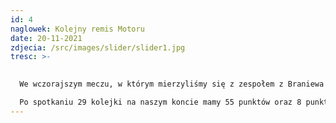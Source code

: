 ```yaml
---
id: 4
naglowek: Kolejny remis Motoru
date: 20-11-2021
zdjecia: /src/images/slider/slider1.jpg
tresc: >-
  

  We wczorajszym meczu, w którym mierzyliśmy się z zespołem z Braniewa padł bezbramkowy remis. Pomimo przewagi na boisku nie udało nam się udowodnić wyższości nad rywalem w tym spotkaniu strzelając przynajmniej jedną bramkę. Zawodnicy obu drużyn dali z siebie wszystko, grali na pełnych obrotach, nie zabrakło pięknych sytuacji, gra była czysta.\

  Po spotkaniu 29 kolejki na naszym koncie mamy 55 punktów oraz 8 punktów przewagi nad kolejnym zespołem z tabeli – Jeziorakiem Iława.
---
```

